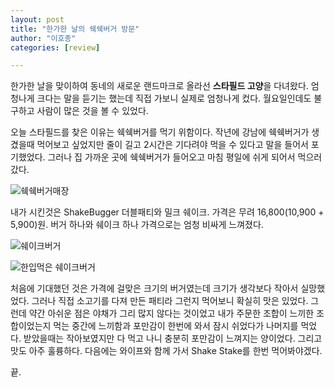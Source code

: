```yaml
---
layout: post
title: "한가한 날의 쉑쉑버거 방문"
author: "이호종"
categories: [review]

---
```


한가한 날을 맞이하여 동네의 새로운 랜드마크로 올라선 **스타필드 고양**을 다녀왔다. 엄청나게 크다는 말을 듣기는 했는데 직접 가보니 실제로 엄청나게 컸다. 월요일인데도 불구하고 사람이 많은 것을 볼 수 있었다.

오늘 스타필드를 찾은 이유는 쉑쉑버거를 먹기 위함이다. 작년에 강남에 쉑쉑버거가 생겼을때 먹어보고 싶었지만 줄이 길고 2시간은 기다려야 먹을 수 있다고 말을 들어서 포기했었다. 그러나 집 가까운 곳에 쉑쉑버거가 들어오고 마침 평일에 쉬게 되어서 먹으러 갔다.

![쉑쉑버거매장](https://drive.google.com/uc?id=1_snTdKPA3BTmjqSG6ZcYbD3qeDBSvR8Aag)

내가 시킨것은 ShakeBugger 더블패티와 밀크 쉐이크. 가격은 무려 16,800(10,900 + 5,900)원. 버거 하나와 쉐이크 하나 가격으로는 엄청 비싸게 느껴졌다.

![쉐이크버거](https://drive.google.com/uc?id=1jyFwB4TXyWupT8OgAShb_5thZyHdIMMP9Q)

![한입먹은 쉐이크버거](https://drive.google.com/uc?id=1rHkonxhuO8ZTl7SO1FCPcQl7-xhMrXeDCg)

처음에 기대했던 것은 가격에 걸맞은 크기의 버거였는데 크기가 생각보다 작아서 실망했었다. 그러나 직접 소고기를 다져 만든 패티라 그런지 먹어보니 확실히 맛은 있었다. 그런데 약간 아쉬운 점은 야채가 그리 많지 않다는 것이었고 내가 주문한 조합이 느끼한 조합이었는지 먹는 중간에 느끼함과 포만감이 한번에 와서 잠시 쉬었다가 나머지를 먹었다. 받았을때는 작아보였지만 다 먹고 나니 충분히 포만감이 느껴지는 양이었다. 그리고 맛도 아주 훌륭하다. 다음에는 와이프와 함께 가서 Shake Stake를 한번 먹어봐야겠다.

끝.